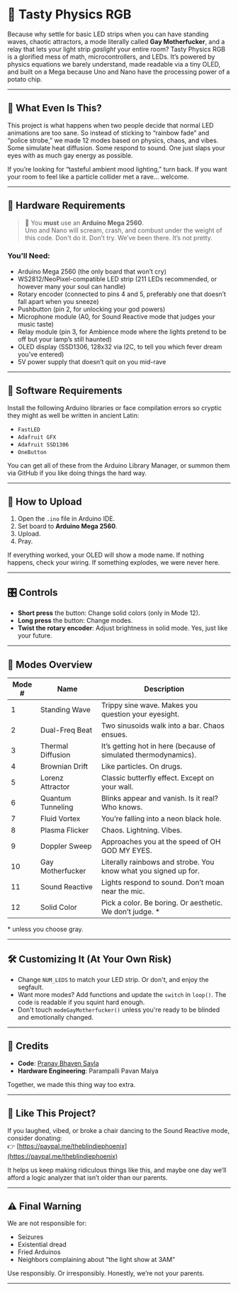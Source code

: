 # 🌈 Tasty Physics RGB

Because why settle for basic LED strips when you can have standing waves, chaotic attractors, a mode literally called **Gay Motherfucker**, and a relay that lets your light strip *gaslight* your entire room?
Tasty Physics RGB is a glorified mess of math, microcontrollers, and LEDs. It’s powered by physics equations we barely understand, made readable via a tiny OLED, and built on a Mega because Uno and Nano have the processing power of a potato chip.

---

## 🤔 What Even Is This?

This project is what happens when two people decide that normal LED animations are too sane. So instead of sticking to “rainbow fade” and “police strobe,” we made 12 modes based on physics, chaos, and vibes. Some simulate heat diffusion. Some respond to sound. One just slaps your eyes with as much gay energy as possible.

If you’re looking for “tasteful ambient mood lighting,” turn back. If you want your room to feel like a particle collider met a rave... welcome.

---

## 🧠 Hardware Requirements

> 🧨 You **must** use an **Arduino Mega 2560**.  
> Uno and Nano will scream, crash, and combust under the weight of this code. Don't do it. Don’t try. We’ve been there. It’s not pretty.

### You’ll Need:
- Arduino Mega 2560 (the only board that won’t cry)
- WS2812/NeoPixel-compatible LED strip (211 LEDs recommended, or however many your soul can handle)
- Rotary encoder (connected to pins 4 and 5, preferably one that doesn’t fall apart when you sneeze)
- Pushbutton (pin 2, for unlocking your god powers)
- Microphone module (A0, for Sound Reactive mode that judges your music taste)
- Relay module (pin 3, for Ambience mode where the lights pretend to be off but your lamp’s still haunted)
- OLED display (SSD1306, 128x32 via I2C, to tell you which fever dream you’ve entered)
- 5V power supply that doesn’t quit on you mid-rave

---

## 🧰 Software Requirements

Install the following Arduino libraries or face compilation errors so cryptic they might as well be written in ancient Latin:

- `FastLED`
- `Adafruit GFX`
- `Adafruit SSD1306`
- `OneButton`

You can get all of these from the Arduino Library Manager, or summon them via GitHub if you like doing things the hard way.

---

## 🚀 How to Upload

1. Open the `.ino` file in Arduino IDE.
2. Set board to **Arduino Mega 2560**.
3. Upload.
4. Pray.

If everything worked, your OLED will show a mode name. If nothing happens, check your wiring. If something explodes, we were never here.

---

## 🎛 Controls

- **Short press** the button: Change solid colors (only in Mode 12).
- **Long press** the button: Change modes.
- **Twist the rotary encoder**: Adjust brightness in solid mode. Yes, just like your future.

---

## 🎇 Modes Overview

| Mode # | Name               | Description |
|--------|--------------------|-------------|
| 1      | Standing Wave      | Trippy sine wave. Makes you question your eyesight. |
| 2      | Dual-Freq Beat     | Two sinusoids walk into a bar. Chaos ensues. |
| 3      | Thermal Diffusion  | It’s getting hot in here (because of simulated thermodynamics). |
| 4      | Brownian Drift     | Like particles. On drugs. |
| 5      | Lorenz Attractor   | Classic butterfly effect. Except on your wall. |
| 6      | Quantum Tunneling  | Blinks appear and vanish. Is it real? Who knows. |
| 7      | Fluid Vortex       | You’re falling into a neon black hole. |
| 8      | Plasma Flicker     | Chaos. Lightning. Vibes. |
| 9      | Doppler Sweep      | Approaches you at the speed of OH GOD MY EYES. |
| 10     | Gay Motherfucker   | Literally rainbows and strobe. You know what you signed up for. |
| 11     | Sound Reactive     | Lights respond to sound. Don’t moan near the mic. |
| 12     | Solid Color        | Pick a color. Be boring. Or aesthetic. We don’t judge. *

\* unless you choose gray.

---

## 🛠️ Customizing It (At Your Own Risk)

- Change `NUM_LEDS` to match your LED strip. Or don't, and enjoy the segfault.
- Want more modes? Add functions and update the `switch` in `loop()`. The code is readable if you squint hard enough.
- Don't touch `modeGayMotherfucker()` unless you're ready to be blinded and emotionally changed.

---

## 🤝 Credits

- **Code**: [Pranav Bhaven Savla](https://youtube.com/@imtheblindiephoenix)  
- **Hardware Engineering**: Parampalli Pavan Maiya

Together, we made this thing way too extra.

---

## 💸 Like This Project?

If you laughed, vibed, or broke a chair dancing to the Sound Reactive mode, consider donating:  
👉 [https://paypal.me/theblindiephoenix](https://paypal.me/theblindiephoenix)

It helps us keep making ridiculous things like this, and maybe one day we’ll afford a logic analyzer that isn’t older than our parents.

---

## ⚠️ Final Warning

We are not responsible for:
- Seizures
- Existential dread
- Fried Arduinos
- Neighbors complaining about “the light show at 3AM”

Use responsibly. Or irresponsibly. Honestly, we’re not your parents.

---

